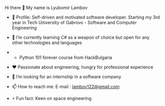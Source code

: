 
Hi there 👋 My name is Lyubomir Lambov
* 🔭 Profile: Self-driven and motivated software developer. Starting my 3rd year in Tech University of Gabrovo - Software and Computer Engineering

* 🌱 I’m currently learning C# as a weapon of choice but open for any other technologies and languages
* + Python 101 forever course from HackBulgaria

* ❤️ Passionate about engineering, hungry for professional experience

* 👯 I’m looking for an internship in a software company 

* 📫 How to reach me: E-mail : lambov122@gmail.com

* ⚡ Fun fact: Keen on space engineering
